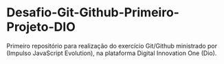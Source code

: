 # Desafio-Git-Github-Primeiro-Projeto-DIO
Primeiro repositório para realização do exercício Git/Github ministrado por (Impulso JavaScript Evolution), na plataforma Digital Innovation One (Dio).
